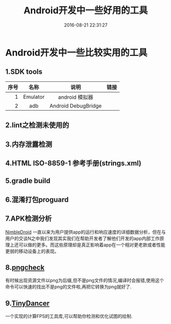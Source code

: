 ﻿---
title: Android开发中一些好用的工具
date: 2016-08-21 22:31:27
updated: 2016-08-23 09:30:00
categories: 工具
tags: [android,tools]
---

# Android开发中一些比较实用的工具

## 1.SDK tools
| 序号 | 名称 | 说明 | 链接 |
|-----:|:-----:|:------:|:-----|
|1 | Emulator | android 模拟器| |
|2 | adb | Android DebugBridge |



## 2.lint之检测未使用的

## 3.内存泄露检测

## 4.HTML ISO-8859-1 参考手册(strings.xml)

## 5.gradle build

## 6.混淆打包proguard

## 7.APK检测分析
[NimbleDroid](https://nimbledroid.com)
一直以来为用户提供app的运行和响应速度的详细数据分析，但在与用户的交谈N之中我们发现其实我们在帮助开发者了解他们开发的app内部工作原理上还可以做的更多。而这些原理却是真正影响着app在一个相对更老款或者性能更弱的移动设备上的表现。


## 8.[pngcheck](http://www.libpng.org/pub/png/apps/pngcheck.html)
有时候出现资源文件以png为后缀,但不是png文件的情况,编译时会报错,使用这个命令可以快速的找出不是png的文件啦,再把它转换为png就好了.

## 9.[TinyDancer](https://github.com/friendlyrobotnyc/TinyDancer)
一个实现的计算FPS的工具库,可以帮助你检测和优化试图的绘制.

